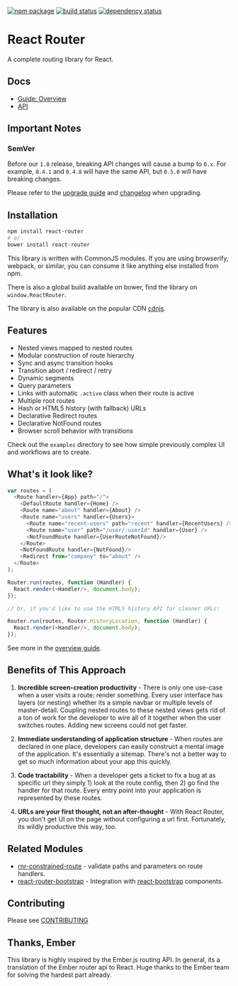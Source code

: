 [![npm package](https://img.shields.io/npm/v/react-router.svg?style=flat-square)](https://www.npmjs.org/package/react-router)
[![build status](https://img.shields.io/travis/rackt/react-router/master.svg?style=flat-square)](https://travis-ci.org/rackt/react-router)
[![dependency status](https://img.shields.io/david/rackt/react-router.svg?style=flat-square)](https://david-dm.org/rackt/react-router)

React Router
============

A complete routing library for React.

Docs
----

- [Guide: Overview](/docs/guides/overview.md)
- [API](/docs/api/)

Important Notes
---------------

### SemVer

Before our `1.0` release, breaking API changes will cause a bump to
`0.x`. For example, `0.4.1` and `0.4.8` will have the same API, but
`0.5.0` will have breaking changes.

Please refer to the [upgrade guide](/UPGRADE_GUIDE.md) and
[changelog](/CHANGELOG.md) when upgrading.

Installation
------------

```sh
npm install react-router
# or
bower install react-router
```

This library is written with CommonJS modules. If you are using
browserify, webpack, or similar, you can consume it like anything else
installed from npm.

There is also a global build available on bower, find the library on
`window.ReactRouter`.

The library is also available on the popular CDN [cdnjs](https://cdnjs.com/libraries/react-router).

Features
--------

- Nested views mapped to nested routes
- Modular construction of route hierarchy
- Sync and async transition hooks
- Transition abort / redirect / retry
- Dynamic segments
- Query parameters
- Links with automatic `.active` class when their route is active
- Multiple root routes
- Hash or HTML5 history (with fallback) URLs
- Declarative Redirect routes
- Declarative NotFound routes
- Browser scroll behavior with transitions

Check out the `examples` directory to see how simple previously complex UI
and workflows are to create.

What's it look like?
--------------------

```js
var routes = (
  <Route handler={App} path="/">
    <DefaultRoute handler={Home} />
    <Route name="about" handler={About} />
    <Route name="users" handler={Users}>
      <Route name="recent-users" path="recent" handler={RecentUsers} />
      <Route name="user" path="/user/:userId" handler={User} />
      <NotFoundRoute handler={UserRouteNotFound}/>
    </Route>
    <NotFoundRoute handler={NotFound}/>
    <Redirect from="company" to="about" />
  </Route>
);

Router.run(routes, function (Handler) {
  React.render(<Handler/>, document.body);
});

// Or, if you'd like to use the HTML5 history API for cleaner URLs:

Router.run(routes, Router.HistoryLocation, function (Handler) {
  React.render(<Handler/>, document.body);
});
```

See more in the [overview guide](/docs/guides/overview.md).

Benefits of This Approach
-------------------------

1. **Incredible screen-creation productivity** - There is only one
   use-case when a user visits a route: render something. Every user
   interface has layers (or nesting) whether its a simple navbar or
   multiple levels of master-detail. Coupling nested routes to these
   nested views gets rid of a ton of work for the developer to wire all
   of it together when the user switches routes. Adding new screens
   could not get faster.

2. **Immediate understanding of application structure** - When routes
   are declared in one place, developers can easily construct a mental
   image of the application. It's essentially a sitemap. There's not a
   better way to get so much information about your app this quickly.

3. **Code tractability** - When a developer gets a ticket to fix a bug
   at as specific url they simply 1) look at the route config, then 2)
   go find the handler for that route. Every entry point into your
   application is represented by these routes.

4. **URLs are your first thought, not an after-thought** - With React
   Router, you don't get UI on the page without configuring a url first.
   Fortunately, its wildly productive this way, too.

Related Modules
---------------

- [rnr-constrained-route](https://github.com/bjyoungblood/rnr-constrained-route) - validate paths
  and parameters on route handlers.
- [react-router-bootstrap](https://github.com/mtscout6/react-router-bootstrap) - Integration with [react-bootstrap](https://github.com/react-bootstrap/react-bootstrap) components.

Contributing
------------

Please see [CONTRIBUTING](CONTRIBUTING.md)

Thanks, Ember
-------------

This library is highly inspired by the Ember.js routing API. In general,
its a translation of the Ember router api to React. Huge thanks to the
Ember team for solving the hardest part already.

